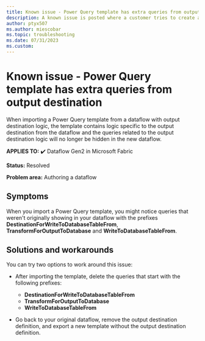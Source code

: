 ```yaml
---
title: Known issue - Power Query template has extra queries from output destination
description: A known issue is posted where a customer tries to create a new Microsoft Fabric Data Factory dataflow from a template that was created with output destination logic.
author: ptyx507
ms.author: miescobar
ms.topic: troubleshooting  
ms.date: 07/31/2023
ms.custom: 
---
```


# Known issue - Power Query template has extra queries from output destination

When importing a Power Query template from a dataflow with output destination logic, the template contains logic specific to the output destination from the dataflow and the queries related to the output destination logic will no longer be hidden in the new dataflow.

**APPLIES TO:** ✔️ Dataflow Gen2 in Microsoft Fabric

**Status:** Resolved

**Problem area:** Authoring a dataflow

## Symptoms

When you import a Power Query template, you might notice queries that weren't originally showing in your dataflow with the prefixes **DestinationForWriteToDatabaseTableFrom**, **TransformForOutputToDatabase** and **WriteToDatabaseTableFrom**.

## Solutions and workarounds

You can try two options to work around this issue:

* After importing the template, delete the queries that start with the following prefixes:  

    * **DestinationForWriteToDatabaseTableFrom** 
    * **TransformForOutputToDatabase**
    * **WriteToDatabaseTableFrom**

* Go back to your original dataflow, remove the output destination definition, and export a new template without the output destination definition.